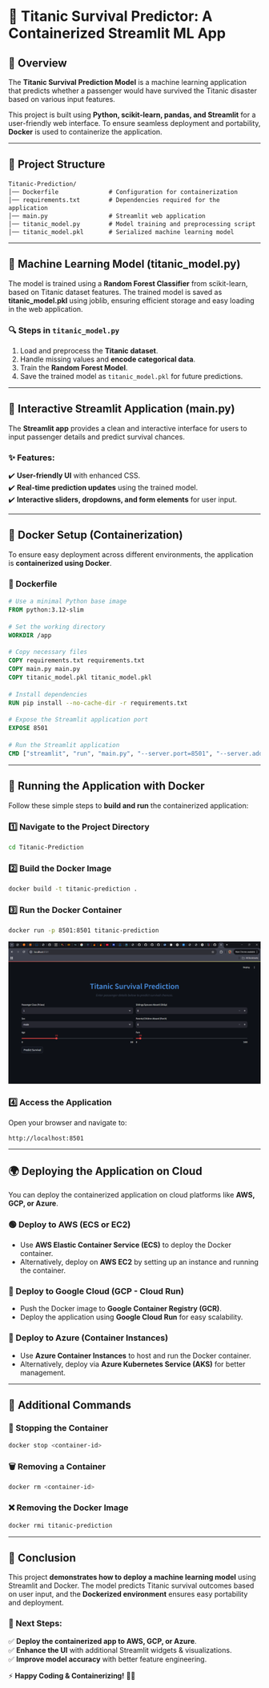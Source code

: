 # 🚢 Titanic Survival Predictor: A Containerized Streamlit ML App

## 📌 Overview
The **Titanic Survival Prediction Model** is a machine learning application that predicts whether a passenger would have survived the Titanic disaster based on various input features. 

This project is built using **Python, scikit-learn, pandas, and Streamlit** for a user-friendly web interface. To ensure seamless deployment and portability, **Docker** is used to containerize the application.

---

## 📂 Project Structure
```
Titanic-Prediction/
│── Dockerfile              # Configuration for containerization
│── requirements.txt        # Dependencies required for the application
│── main.py                 # Streamlit web application
│── titanic_model.py        # Model training and preprocessing script
│── titanic_model.pkl       # Serialized machine learning model
```

---

## 🤖 Machine Learning Model (titanic_model.py)
The model is trained using a **Random Forest Classifier** from scikit-learn, based on Titanic dataset features. The trained model is saved as **titanic_model.pkl** using joblib, ensuring efficient storage and easy loading in the web application.

### 🔍 Steps in `titanic_model.py`
1. Load and preprocess the **Titanic dataset**.
2. Handle missing values and **encode categorical data**.
3. Train the **Random Forest Model**.
4. Save the trained model as `titanic_model.pkl` for future predictions.

---

## 🎨 Interactive Streamlit Application (main.py)
The **Streamlit app** provides a clean and interactive interface for users to input passenger details and predict survival chances.

### ✨ Features:
✔️ **User-friendly UI** with enhanced CSS.  
✔️ **Real-time prediction updates** using the trained model.  
✔️ **Interactive sliders, dropdowns, and form elements** for user input.  

---

## 🐳 Docker Setup (Containerization)
To ensure easy deployment across different environments, the application is **containerized using Docker**.

### 📄 Dockerfile
```dockerfile
# Use a minimal Python base image
FROM python:3.12-slim

# Set the working directory
WORKDIR /app

# Copy necessary files
COPY requirements.txt requirements.txt
COPY main.py main.py
COPY titanic_model.pkl titanic_model.pkl

# Install dependencies
RUN pip install --no-cache-dir -r requirements.txt

# Expose the Streamlit application port
EXPOSE 8501

# Run the Streamlit application
CMD ["streamlit", "run", "main.py", "--server.port=8501", "--server.address=0.0.0.0"]
```

---

## 🚀 Running the Application with Docker
Follow these simple steps to **build and run** the containerized application:

### 1️⃣ Navigate to the Project Directory
```bash
cd Titanic-Prediction
```

### 2️⃣ Build the Docker Image
```bash
docker build -t titanic-prediction .
```

### 3️⃣ Run the Docker Container
```bash
docker run -p 8501:8501 titanic-prediction
```
![alt text](image.png)

### 4️⃣ Access the Application
Open your browser and navigate to:
```
http://localhost:8501
```

---

## 🌍 Deploying the Application on Cloud
You can deploy the containerized application on cloud platforms like **AWS, GCP, or Azure**.

### 🟢 Deploy to AWS (ECS or EC2)
- Use **AWS Elastic Container Service (ECS)** to deploy the Docker container.
- Alternatively, deploy on **AWS EC2** by setting up an instance and running the container.

### 🔵 Deploy to Google Cloud (GCP - Cloud Run)
- Push the Docker image to **Google Container Registry (GCR)**.
- Deploy the application using **Google Cloud Run** for easy scalability.

### 🔴 Deploy to Azure (Container Instances)
- Use **Azure Container Instances** to host and run the Docker container.
- Alternatively, deploy via **Azure Kubernetes Service (AKS)** for better management.

---

## 🔧 Additional Commands
### 🛑 Stopping the Container
```bash
docker stop <container-id>
```

### 🗑️ Removing a Container
```bash
docker rm <container-id>
```

### ❌ Removing the Docker Image
```bash
docker rmi titanic-prediction
```

---

## 🎯 Conclusion
This project **demonstrates how to deploy a machine learning model** using Streamlit and Docker. The model predicts Titanic survival outcomes based on user input, and the **Dockerized environment** ensures easy portability and deployment.

### 🚀 Next Steps:
✅ **Deploy the containerized app to AWS, GCP, or Azure**.  
✅ **Enhance the UI** with additional Streamlit widgets & visualizations.  
✅ **Improve model accuracy** with better feature engineering.  

⚡ **Happy Coding & Containerizing!** 🐳🚢

